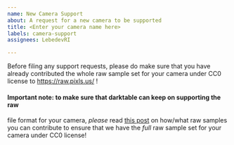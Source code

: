 ```yaml
---
name: New Camera Support
about: A request for a new camera to be supported
title: <Enter your camera name here>
labels: camera-support
assignees: LebedevRI

---
```


Before filing any support requests, please do make sure that you have already
contributed the whole raw sample set for your camera under CC0 license to
https://raw.pixls.us/ !

#### Important note: to make sure that darktable can keep on supporting the raw
file format for your camera, *please* read
[this post](https://discuss.pixls.us/t/raw-samples-wanted/5420?u=lebedevri) on
how/what raw samples you can contribute to ensure that we have the *full* raw
sample set for your camera under CC0 license!
